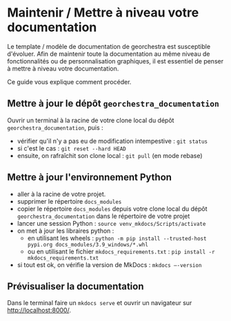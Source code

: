 # Maintenir / Mettre à niveau votre documentation

Le template / modèle de documentation de georchestra est susceptible d'évoluer. Afin de maintenir toute la documentation au même niveau de fonctionnalités ou de personnalisation graphiques, il est essentiel de penser à mettre à niveau votre documentation.

Ce guide vous explique comment procéder.


## Mettre à jour le dépôt `georchestra_documentation`

Ouvrir un terminal à la racine de votre clone local du dépôt `georchestra_documentation`, puis :

- vérifier qu'il n'y a pas eu de modification intempestive : `git status`
- si c'est le cas : `git reset --hard HEAD`
- ensuite, on rafraîchit son clone local : `git pull` (en mode rebase)


## Mettre à jour l'environnement Python

- aller à la racine de votre projet.
- supprimer le répertoire `docs_modules`
- copier le répertoire `docs_modules` depuis votre clone local du dépôt `georchestra_documentation` dans le répertoire de votre projet
- lancer une session Python : `source venv_mkdocs/Scripts/activate`
- on met à jour les libraires python : 
  - en utilisant les wheels : `python -m pip install --trusted-host pypi.org docs_modules/3.9_windows/*.whl`
  - ou en utilisant le fichier `mkdocs_requirements.txt` : `pip install -r mkdocs_requirements.txt`
- si tout est ok, on vérifie la version de MkDocs : `mkdocs –-version`


## Prévisualiser la documentation

Dans le terminal faire un `mkdocs serve` et ouvrir un navigateur sur [http://localhost:8000/](http://localhost:8000/).


